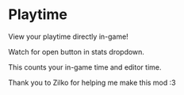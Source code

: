 # Playtime
View your <cy>playtime</c> directly <cl>in-game</c>!

Watch for <cl>open</c> button <cy>in stats</c> dropdown.

This counts your <cl>in-game time</c> and <co>editor time</c>.

Thank you to <cy>Zilko</c> for helping me make this <co>mod</c> :3